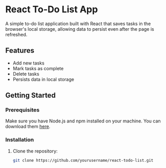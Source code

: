
# React To-Do List App

A simple to-do list application built with React that saves tasks in the browser's local storage, allowing data to persist even after the page is refreshed.

## Features

- Add new tasks
- Mark tasks as complete
- Delete tasks
- Persists data in local storage

## Getting Started

### Prerequisites

Make sure you have Node.js and npm installed on your machine. You can download them [here](https://nodejs.org/).

### Installation

1. Clone the repository:
   ```bash
   git clone https://github.com/yourusername/react-todo-list.git
     

